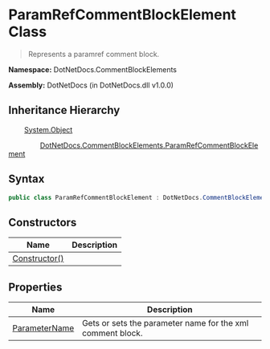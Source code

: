 # ParamRefCommentBlockElement Class
> Represents a paramref comment block.

**Namespace:** DotNetDocs.CommentBlockElements

**Assembly:** DotNetDocs (in DotNetDocs.dll v1.0.0)
## Inheritance Hierarchy
&nbsp;&nbsp;&nbsp;&nbsp;&nbsp;&nbsp;&nbsp;&nbsp;[System.Object](https://www.google.com/search?q=System.Object&btnI=)

&nbsp;&nbsp;&nbsp;&nbsp;&nbsp;&nbsp;&nbsp;&nbsp;&nbsp;&nbsp;&nbsp;&nbsp;&nbsp;&nbsp;&nbsp;&nbsp;[DotNetDocs.CommentBlockElements.ParamRefCommentBlockElement](/docs/DotNetDocs/CommentBlockElements/ParamRefCommentBlockElement.md)

## Syntax
```csharp
public class ParamRefCommentBlockElement : DotNetDocs.CommentBlockElements.ICommentBlockElement
```
## Constructors
|Name|Description|
|---|---|
|[Constructor()](/docs/DotNetDocs/CommentBlockElements/ParamRefCommentBlockElement/Constructors/Constructor__.md)||
## Properties
|Name|Description|
|---|---|
|[ParameterName](/docs/DotNetDocs/CommentBlockElements/ParamRefCommentBlockElement/Properties/ParameterName.md)|Gets or sets the parameter name for the xml comment block.|
